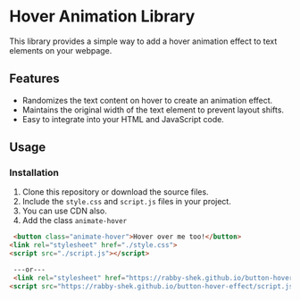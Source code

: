 # Hover Animation Library

This library provides a simple way to add a hover animation effect to text elements on your webpage.

## Features

- Randomizes the text content on hover to create an animation effect.
- Maintains the original width of the text element to prevent layout shifts.
- Easy to integrate into your HTML and JavaScript code.

## Usage 


### Installation

1. Clone this repository or download the source files.
2. Include the `style.css` and `script.js` files in your project.
3. You can use CDN also.
4. Add the class `animate-hover`

```html
 <button class="animate-hover">Hover over me too!</button>
<link rel="stylesheet" href="./style.css">
<script src="./script.js"></script>

 ---or---
 <link rel="stylesheet" href="https://rabby-shek.github.io/button-hover-effect/style.css">
<script src="https://rabby-shek.github.io/button-hover-effect/script.js"></script>


